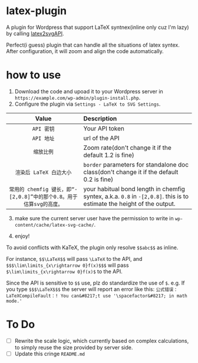 # latex-plugin

A plugin for Wordpress that support LaTeX syntnex(inline only cuz I'm lazy) by calling [latex2svgAPI](https://github.com/Lucas2011wastaken/latex2svgAPI).

Perfect(i guess) plugin that can handle all the situations of latex syntex. After configuration, it will zoom and align the code automatically.

# how to use

1. Download the code and upoad it to your Wordpress server in `https://example.com/wp-admin/plugin-install.php`.
2. Configure the plugin via `Settings - LaTeX to SVG Settings`.

|Value|Description|
|:--:|:---|
|`API 密钥`|Your API token|
|`API 地址`|url of the API|
|`缩放比例`|Zoom rate(don't change it if the default 1.2 is fine)|
|`渲染后 LaTeX 白边大小`|`border` parameters for standalone doc class(don't change it if the default 0.2 is fine)|
|`常用的 chemfig 键长，即“-[2,0.8]”中的那个0.8。用于估算svg的高度。`|your habitual bond length in chemfig syntex, a.k.a. `0.8` in `-[2,0.8]`. this is to estimate the height of the output.|

3. make sure the current server user have the permission to write in `wp-content/cache/latex-svg-cache/`.

4. enjoy!

To avoid conflicts with KaTeX, the plugin only resolve `$$abc$$` as inline.

For instance, `$$\LaTeX$$` will pass `\LaTeX` to the API, and `$$$\lim\limits_{x\rightarrow 0}f(x)$$$` will pass `$\lim\limits_{x\rightarrow 0}f(x)$` to the API.

Since the API is sensitive to `$$` use, plz do standardize the use of `$`. e.g. If you type `$$$\LaTeX$$$` the server will report an error like this: `公式错误：LaTeXCompileFault：! You can&#8217;t use '\spacefactor&#8217; in math mode.'`

# To Do

- [ ] Rewrite the scale logic, which currently based on complex calculations, to simply reuse the size provided by server side.
- [ ] Update this cringe `README.md`
